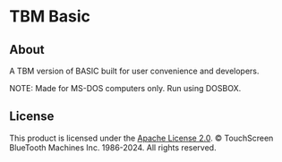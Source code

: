 # TBM Basic

## About

A TBM version of BASIC built for user convenience and developers.

NOTE: Made for MS-DOS computers only. Run using DOSBOX.

## License

This product is licensed under the [Apache License 2.0](https://github.com/TouchScreen-BlueTooth-Machines/TBM-Basic/blob/main/LICENSE). © TouchScreen BlueTooth Machines Inc. 1986-2024. All rights reserved.
